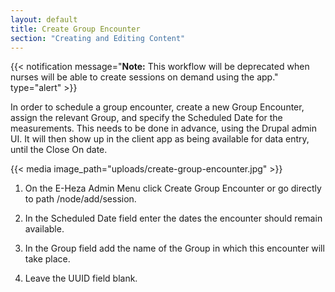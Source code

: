 ```yaml
---
layout: default
title: Create Group Encounter
section: "Creating and Editing Content"
---
```


{{< notification message="<b>Note:</b> This workflow will be deprecated when nurses will be able to create sessions on demand using the app." type="alert" >}}

In order to schedule a group encounter, create a new Group Encounter, assign the relevant Group, and specify the Scheduled Date for the measurements. This needs to be done in advance, using the Drupal admin UI. It will then show up in the client app as being available for data entry, until the Close On date.

{{< media image_path="uploads/create-group-encounter.jpg" >}}


1. On the E-Heza Admin Menu click Create Group Encounter or go directly to path /node/add/session.

2. In the Scheduled Date field enter the dates the encounter should remain available.

3. In the Group field add the name of the Group in which this encounter will take place.

4. Leave the UUID field blank.
